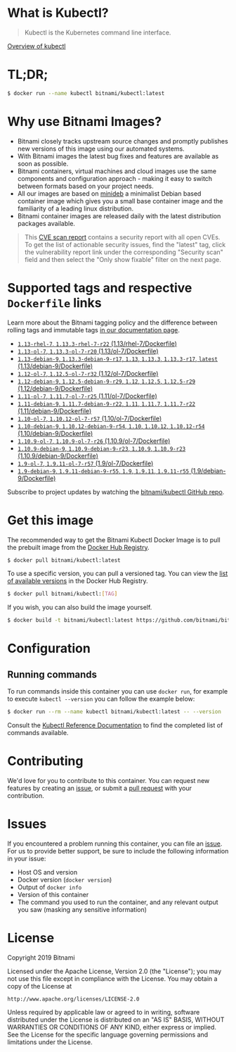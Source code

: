 
# What is Kubectl?

> Kubectl is the Kubernetes command line interface.

[Overview of kubectl](https://kubernetes.io/docs/reference/kubectl/overview/)

# TL;DR;

```bash
$ docker run --name kubectl bitnami/kubectl:latest
```

# Why use Bitnami Images?

* Bitnami closely tracks upstream source changes and promptly publishes new versions of this image using our automated systems.
* With Bitnami images the latest bug fixes and features are available as soon as possible.
* Bitnami containers, virtual machines and cloud images use the same components and configuration approach - making it easy to switch between formats based on your project needs.
* All our images are based on [minideb](https://github.com/bitnami/minideb) a minimalist Debian based container image which gives you a small base container image and the familiarity of a leading linux distribution.
* Bitnami container images are released daily with the latest distribution packages available.


> This [CVE scan report](https://quay.io/repository/bitnami/kubectl?tab=tags) contains a security report with all open CVEs. To get the list of actionable security issues, find the "latest" tag, click the vulnerability report link under the corresponding "Security scan" field and then select the "Only show fixable" filter on the next page.

# Supported tags and respective `Dockerfile` links

Learn more about the Bitnami tagging policy and the difference between rolling tags and immutable tags [in our documentation page](https://docs.bitnami.com/containers/how-to/understand-rolling-tags-containers/).


* [`1.13-rhel-7`, `1.13.3-rhel-7-r22` (1.13/rhel-7/Dockerfile)](https://github.com/bitnami/bitnami-docker-kubectl/blob/1.13.3-rhel-7-r22/1.13/rhel-7/Dockerfile)
* [`1.13-ol-7`, `1.13.3-ol-7-r20` (1.13/ol-7/Dockerfile)](https://github.com/bitnami/bitnami-docker-kubectl/blob/1.13.3-ol-7-r20/1.13/ol-7/Dockerfile)
* [`1.13-debian-9`, `1.13.3-debian-9-r17`, `1.13`, `1.13.3`, `1.13.3-r17`, `latest` (1.13/debian-9/Dockerfile)](https://github.com/bitnami/bitnami-docker-kubectl/blob/1.13.3-debian-9-r17/1.13/debian-9/Dockerfile)
* [`1.12-ol-7`, `1.12.5-ol-7-r32` (1.12/ol-7/Dockerfile)](https://github.com/bitnami/bitnami-docker-kubectl/blob/1.12.5-ol-7-r32/1.12/ol-7/Dockerfile)
* [`1.12-debian-9`, `1.12.5-debian-9-r29`, `1.12`, `1.12.5`, `1.12.5-r29` (1.12/debian-9/Dockerfile)](https://github.com/bitnami/bitnami-docker-kubectl/blob/1.12.5-debian-9-r29/1.12/debian-9/Dockerfile)
* [`1.11-ol-7`, `1.11.7-ol-7-r25` (1.11/ol-7/Dockerfile)](https://github.com/bitnami/bitnami-docker-kubectl/blob/1.11.7-ol-7-r25/1.11/ol-7/Dockerfile)
* [`1.11-debian-9`, `1.11.7-debian-9-r22`, `1.11`, `1.11.7`, `1.11.7-r22` (1.11/debian-9/Dockerfile)](https://github.com/bitnami/bitnami-docker-kubectl/blob/1.11.7-debian-9-r22/1.11/debian-9/Dockerfile)
* [`1.10-ol-7`, `1.10.12-ol-7-r57` (1.10/ol-7/Dockerfile)](https://github.com/bitnami/bitnami-docker-kubectl/blob/1.10.12-ol-7-r57/1.10/ol-7/Dockerfile)
* [`1.10-debian-9`, `1.10.12-debian-9-r54`, `1.10`, `1.10.12`, `1.10.12-r54` (1.10/debian-9/Dockerfile)](https://github.com/bitnami/bitnami-docker-kubectl/blob/1.10.12-debian-9-r54/1.10/debian-9/Dockerfile)
* [`1.10.9-ol-7`, `1.10.9-ol-7-r26` (1.10.9/ol-7/Dockerfile)](https://github.com/bitnami/bitnami-docker-kubectl/blob/1.10.9-ol-7-r26/1.10.9/ol-7/Dockerfile)
* [`1.10.9-debian-9`, `1.10.9-debian-9-r23`, `1.10.9`, `1.10.9-r23` (1.10.9/debian-9/Dockerfile)](https://github.com/bitnami/bitnami-docker-kubectl/blob/1.10.9-debian-9-r23/1.10.9/debian-9/Dockerfile)
* [`1.9-ol-7`, `1.9.11-ol-7-r57` (1.9/ol-7/Dockerfile)](https://github.com/bitnami/bitnami-docker-kubectl/blob/1.9.11-ol-7-r57/1.9/ol-7/Dockerfile)
* [`1.9-debian-9`, `1.9.11-debian-9-r55`, `1.9`, `1.9.11`, `1.9.11-r55` (1.9/debian-9/Dockerfile)](https://github.com/bitnami/bitnami-docker-kubectl/blob/1.9.11-debian-9-r55/1.9/debian-9/Dockerfile)

Subscribe to project updates by watching the [bitnami/kubectl GitHub repo](https://github.com/bitnami/bitnami-docker-kubectl).

# Get this image

The recommended way to get the Bitnami Kubectl Docker Image is to pull the prebuilt image from the [Docker Hub Registry](https://hub.docker.com/r/bitnami/kubectl).

```bash
$ docker pull bitnami/kubectl:latest
```

To use a specific version, you can pull a versioned tag. You can view the [list of available versions](https://hub.docker.com/r/bitnami/kubectl/tags/) in the Docker Hub Registry.

```bash
$ docker pull bitnami/kubectl:[TAG]
```

If you wish, you can also build the image yourself.

```bash
$ docker build -t bitnami/kubectl:latest https://github.com/bitnami/bitnami-docker-kubectl.git
```

# Configuration

## Running commands

To run commands inside this container you can use `docker run`, for example to execute `kubectl --version` you can follow the example below:

```bash
$ docker run --rm --name kubectl bitnami/kubectl:latest -- --version
```

Consult the [Kubectl Reference Documentation](https://kubernetes.io/docs/reference/generated/kubectl/kubectl-commands) to find the completed list of commands available.

# Contributing

We'd love for you to contribute to this container. You can request new features by creating an [issue](https://github.com/bitnami/bitnami-docker-kubectl/issues), or submit a [pull request](https://github.com/bitnami/bitnami-docker-kubectl/pulls) with your contribution.

# Issues

If you encountered a problem running this container, you can file an [issue](https://github.com/bitnami/bitnami-docker-kubectl/issues). For us to provide better support, be sure to include the following information in your issue:

- Host OS and version
- Docker version (`docker version`)
- Output of `docker info`
- Version of this container
- The command you used to run the container, and any relevant output you saw (masking any sensitive information)

# License

Copyright 2019 Bitnami

Licensed under the Apache License, Version 2.0 (the "License");
you may not use this file except in compliance with the License.
You may obtain a copy of the License at

    http://www.apache.org/licenses/LICENSE-2.0

Unless required by applicable law or agreed to in writing, software
distributed under the License is distributed on an "AS IS" BASIS,
WITHOUT WARRANTIES OR CONDITIONS OF ANY KIND, either express or implied.
See the License for the specific language governing permissions and
limitations under the License.
